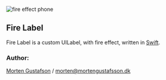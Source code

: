 ![fire effect phone](https://user-images.githubusercontent.com/18748095/52790459-e6e3d880-3066-11e9-8eb9-21904c68de0d.gif)

## Fire Label
Fire Label is a custom UILabel, with fire effect, written in [Swift](https://developer.apple.com/swift/).

### Author:
[Morten Gustafson](https://github.com/mortengustafsson) / morten@mortengustafsson.dk
